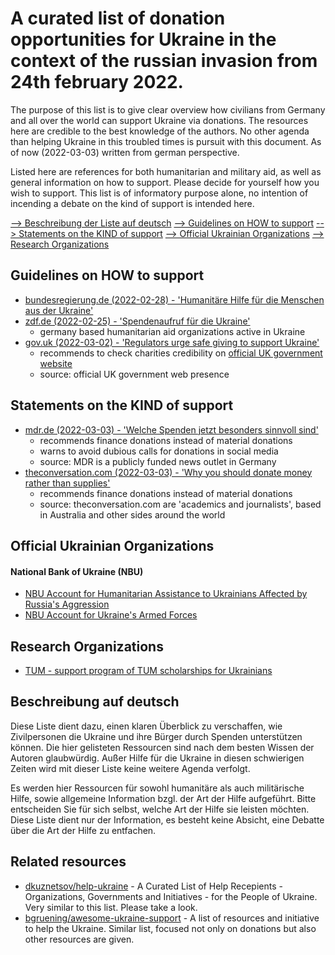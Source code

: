 # A curated list of donation opportunities for Ukraine in the context of the russian invasion from 24th february 2022.
The purpose of this list is to give clear overview how civilians from Germany and all over the world can support Ukraine via donations. The resources here are credible to the best knowledge of the authors. No other agenda than helping Ukraine in this troubled times is pursuit with this document. As of now (2022-03-03) written from german perspective.

Listed here are references for both humanitarian and military aid, as well as general information on how to support. Please decide for yourself how you wish to support. This list is of informatory purpose alone, no intention of incending a debate on the kind of support is intended here.

[--> Beschreibung der Liste auf deutsch](#beschreibung-auf-deutsch)
[--> Guidelines on HOW to support](#guidelines-on-how-to-support)
[--> Statements on the KIND of support](#statements-on-the-kind-of-support)
[--> Official Ukrainian Organizations](#official-ukrainian-organizations)
[--> Research Organizations](#research-organizations)

## Guidelines on HOW to support
* [bundesregierung.de (2022-02-28) - 'Humanitäre Hilfe für die Menschen aus der Ukraine'](https://www.bundesregierung.de/breg-de/suche/ukraine-humanitaere-hilfe-2008006)
* [zdf.de (2022-02-25) - 'Spendenaufruf für die Ukraine'](https://www.zdf.de/service-und-hilfe/spendenaufruf-fuer-ukraine-100.html)
    * germany based humanitarian aid organizations active in Ukraine
* [gov.uk (2022-03-02) - 'Regulators urge safe giving to support Ukraine'](https://www.gov.uk/government/news/regulators-urge-safe-giving-to-support-ukraine)
    * recommends to check charities credibility on [official UK government website](https://www.gov.uk/find-charity-information)
    * source: official UK government web presence

## Statements on the KIND of support
* [mdr.de (2022-03-03) - 'Welche Spenden jetzt besonders sinnvoll sind'](https://www.mdr.de/nachrichten/deutschland/gesellschaft/ukraine-geldspenden-sachspenden-hilfsorganisationen-100.html)
    * recommends finance donations instead of material donations
    * warns to avoid dubious calls for donations in social media
    * source: MDR is a publicly funded news outlet in Germany
* [theconversation.com (2022-03-03) - 'Why you should donate money rather than supplies'](https://theconversation.com/ukraine-crisis-why-you-should-donate-money-rather-than-supplies-178245)
    * recommends finance donations instead of material donations
    * source: theconversation.com are 'academics and journalists', based in Australia and other sides around the world

## Official Ukrainian Organizations
#### National Bank of Ukraine (NBU)
* [NBU Account for Humanitarian Assistance to Ukrainians Affected by Russia's Aggression](https://bank.gov.ua/en/news/all/natsionalniy-bank-vidkriv-rahunok-dlya-gumanitarnoyi-dopomogi-ukrayintsyam-postrajdalim-vid-rosiyskoyi-agresiyi)
* [NBU Account for Ukraine's Armed Forces](https://bank.gov.ua/en/news/all/natsionalniy-bank-vidkriv-spetsrahunok-dlya-zboru-koshtiv-na-potrebi-armiyi)

## Research Organizations
* [TUM - support program of TUM scholarships for Ukrainians](https://www.tum.de/die-tum/aktuelles/pressemitteilungen/details/37215)

## Beschreibung auf deutsch
Diese Liste dient dazu, einen klaren Überblick zu verschaffen, wie Zivilpersonen die Ukraine und ihre Bürger durch Spenden unterstützen können. Die hier gelisteten Ressourcen sind nach dem besten Wissen der Autoren glaubwürdig. Außer Hilfe für die Ukraine in diesen schwierigen Zeiten wird mit dieser Liste keine weitere Agenda verfolgt.

Es werden hier Ressourcen für sowohl humanitäre als auch militärische Hilfe, sowie allgemeine Information bzgl. der Art der Hilfe aufgeführt. Bitte entscheiden Sie für sich selbst, welche Art der Hilfe sie leisten möchten. Diese Liste dient nur der Information, es besteht keine Absicht, eine Debatte über die Art der Hilfe zu entfachen.

## Related resources
* [dkuznetsov/help-ukraine](https://github.com/dkuznetsov/help-ukraine) - A Curated List of Help Recepients - Organizations, Governments and Initiatives - for the People of Ukraine. Very similar to this list. Please take a look.
* [bgruening/awesome-ukraine-support](https://github.com/bgruening/awesome-ukraine-support) - A list of resources and initiative to help the Ukraine. Similar list, focused not only on donations but also other resources are given.
